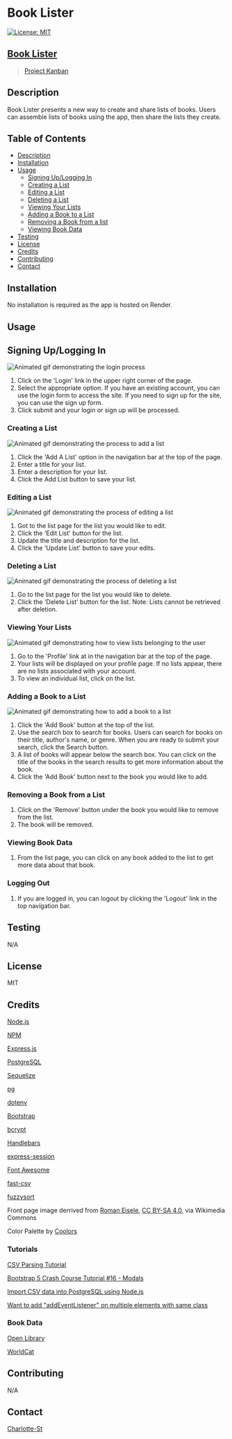 # Book Lister

[![License: MIT](https://img.shields.io/badge/License-MIT-yellow.svg)](https://opensource.org/licenses/MIT)

## [Book Lister](https://project-2-2nvv.onrender.com/)


>[Project Kanban](https://github.com/users/Charlotte-St/projects/3)

## Description

Book Lister presents a new way to create and share lists of books. Users can assemble lists of books using the app, then share the lists they create. 

## Table of Contents

- [Description](#description)
- [Installation](#installation)
- [Usage](#usage)
    - [Signing Up/Logging In](#signing-uplogging-in)
    - [Creating a List](#creating-a-list)
    - [Editing a List](#editing-a-list)
    - [Deleting a List](#deleting-a-list)
    - [Viewing Your Lists](#viewing-your-lists)
    - [Adding a Book to a List](#adding-a-book-to-a-list)
    - [Removing a Book from a list](#removing-a-book-from-a-list)
    - [Viewing Book Data](#viewing-book-data)
- [Testing](#testing)
- [License](#license)
- [Credits](#credits)
- [Contributing](#contributing)
- [Contact](#contact)
 

## Installation

No installation is required as the app is hosted on Render.

## Usage

## Signing Up/Logging In

![Animated gif demonstrating the login process](/assets/images/login.gif)

1. Click on the 'Login' link in the upper right corner of the page. 
2. Select the appropriate option. If you have an existing account, you can use the login form to access the site. If you need to sign up for the site, you can use the sign up form. 
3. Click submit and your login or sign up will be processed. 

### Creating a List

![Animated gif demonstrating the process to add a list](/assets/images/addList.gif)

1. Click the 'Add A List' option in the navigation bar at the top of the page. 
2. Enter a title for your list. 
3. Enter a description for your list. 
4. Click the Add List button to save your list. 

### Editing a List

![Animated gif demonstrating the process of editing a list](/assets/images/editList.gif)

1. Got to the list page for the list you would like to edit. 
2. Click the 'Edit List' button for the list. 
3. Update the title and description for the list. 
4. Click the 'Update List' button to save your edits. 

### Deleting a List

![Animated gif demonstrating the process of deleting a list](/assets/images/deleteList.gif)

1. Go to the list page for the list you would like to delete. 
2. Click the 'Delete List' button for the list. Note: Lists cannot be retrieved after deletion. 

### Viewing Your Lists

![Animated gif demonstrating how to view lists belonging to the user](/assets/images/viewList.gif)

1. Go to the 'Profile' link at in the navigation bar at the top of the page. 
2. Your lists will be displayed on your profile page. If no lists appear, there are no lists associated with your account.
3. To view an individual list, click on the list.  

### Adding a Book to a List

![Animated gif demonstrating how to add a book to a list](/assets/images/addBook.gif)

1. Click the 'Add Book' button at the top of the list.
2. Use the search box to search for books. Users can search for books on their title, author's name, or genre. When you are ready to submit your search, click the Search button. 
3. A list of books will appear below the search box. You can click on the title of the books in the search results to get more information about the book. 
4. Click the 'Add Book' button next to the book you would like to add. 

### Removing a Book from a List

1. Click on the 'Remove' button under the book you would like to remove from the list. 
2. The book will be removed. 

### Viewing Book Data
1. From the list page, you can click on any book added to the list to get more data about that book. 

### Logging Out

1. If you are logged in, you can logout by clicking the 'Logout' link in the top navigation bar.

## Testing

N/A

## License

MIT

## Credits

[Node.js](https://nodejs.org/en)

[NPM](https://www.npmjs.com/)

[Express.js](https://expressjs.com/)

[PostgreSQL](https://www.postgresql.org/)

[Sequelize](https://sequelize.org/)

[pg](https://www.npmjs.com/package/pg)

[dotenv](https://www.npmjs.com/package/dotenv)

[Bootstrap](https://getbootstrap.com/)

[bcrypt](https://www.npmjs.com/package/bcrypt)

[Handlebars](https://handlebarsjs.com/)

[express-session](https://www.npmjs.com/package/express-session)

[Font Awesome](https://fontawesome.com/)

[fast-csv](https://www.npmjs.com/package/fast-csv)

[fuzzysort](https://www.npmjs.com/package/fuzzysort)

Front page image derrived from [Roman Eisele](https://commons.wikimedia.org/wiki/File:Part_of_a_bookshelf_containing_books_by_ancient_philosophers_(1.1).jpg), [CC BY-SA 4.0](https://creativecommons.org/licenses/by-sa/4.0), via Wikimedia Commons

Color Palette by [Coolors](https://coolors.co)

### Tutorials 

[CSV Parsing Tutorial](https://www.youtube.com/watch?v=9_x-UIVlxgo)

[Bootstrap 5 Crash Course Tutorial #16 - Modals](https://www.youtube.com/watch?v=tt5uUMQgzl0)

[Import CSV data into PostgreSQL using Node.js](https://www.bezkoder.com/node-js-csv-postgresql/)

[Want to add "addEventListener" on multiple elements with same class](https://stackoverflow.com/questions/51573435/want-to-add-addeventlistener-on-multiple-elements-with-same-class)

### Book Data

[Open Library](https://openlibrary.org/)

[WorldCat](https://search.worldcat.org/)

## Contributing

N/A

## Contact

[Charlotte-St](https://github.com/Charlotte-ST)